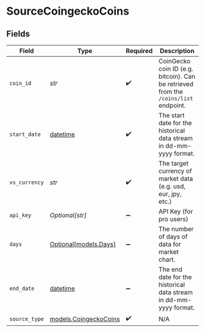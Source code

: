 # SourceCoingeckoCoins


## Fields

| Field                                                                                | Type                                                                                 | Required                                                                             | Description                                                                          |
| ------------------------------------------------------------------------------------ | ------------------------------------------------------------------------------------ | ------------------------------------------------------------------------------------ | ------------------------------------------------------------------------------------ |
| `coin_id`                                                                            | *str*                                                                                | :heavy_check_mark:                                                                   | CoinGecko coin ID (e.g. bitcoin). Can be retrieved from the<br/>`/coins/list` endpoint.<br/> |
| `start_date`                                                                         | [datetime](https://docs.python.org/3/library/datetime.html#datetime-objects)         | :heavy_check_mark:                                                                   | The start date for the historical data stream in dd-mm-yyyy format.<br/>             |
| `vs_currency`                                                                        | *str*                                                                                | :heavy_check_mark:                                                                   | The target currency of market data (e.g. usd, eur, jpy, etc.)<br/>                   |
| `api_key`                                                                            | *Optional[str]*                                                                      | :heavy_minus_sign:                                                                   | API Key (for pro users)                                                              |
| `days`                                                                               | [Optional[models.Days]](../models/days.md)                                           | :heavy_minus_sign:                                                                   | The number of days of data for market chart.<br/>                                    |
| `end_date`                                                                           | [datetime](https://docs.python.org/3/library/datetime.html#datetime-objects)         | :heavy_minus_sign:                                                                   | The end date for the historical data stream in dd-mm-yyyy format.<br/>               |
| `source_type`                                                                        | [models.CoingeckoCoins](../models/coingeckocoins.md)                                 | :heavy_check_mark:                                                                   | N/A                                                                                  |